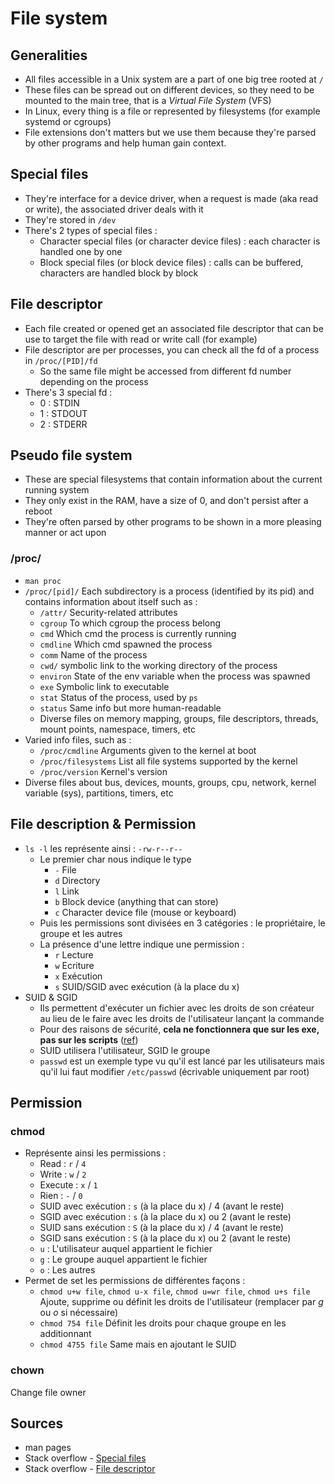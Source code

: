 # File system

## Generalities

* All files accessible in a Unix system are a part of one big tree rooted at `/`
* These files can be spread out on different devices, so they need to be mounted to the main tree, that is a _Virtual File System_ \(VFS\)
* In Linux, every thing is a file or represented by filesystems \(for example systemd or cgroups\)
* File extensions don't matters but we use them because they're parsed by other programs and help human gain context.

## Special files

* They're interface for a device driver, when a request is made \(aka read or write\), the associated driver deals with it
* They're stored in `/dev`
* There's 2 types of special files :
  * Character special files \(or character device files\) : each character is handled one by one
  * Block special files \(or block device files\) : calls can be buffered, characters are handled block by block

## File descriptor

* Each file created or opened get an associated file descriptor that can be use to target the file with read or write call \(for example\)
* File descriptor are per processes, you can check all the fd of a process in `/proc/[PID]/fd`
  * So the same file might be accessed from different fd number depending on the process
* There's 3 special fd :
  * 0 : STDIN
  * 1 : STDOUT
  * 2 : STDERR

## Pseudo file system

* These are special filesystems that contain information about the current running system
* They only exist in the RAM, have a size of 0, and don't persist after a reboot
* They're often parsed by other programs to be shown in a more pleasing manner or act upon

### /proc/

* `man proc`
* `/proc/[pid]/` Each subdirectory is a process \(identified by its pid\) and contains information about itself such as :
  * `/attr/` Security-related attributes
  * `cgroup` To which cgroup the process belong
  * `cmd` Which cmd the process is currently running
  * `cmdline` Which cmd spawned the process
  * `comm` Name of the process
  * `cwd/` symbolic link to the working directory of the process
  * `environ` State of the env variable when the process was spawned
  * `exe` Symbolic link to executable
  * `stat` Status of the process, used by `ps`
  * `status` Same info but more human-readable
  * Diverse files on memory mapping, groups, file descriptors, threads, mount points, namespace, timers, etc
* Varied info files, such as :
  * `/proc/cmdline` Arguments given to the kernel at boot
  * `/proc/filesystems` List all file systems supported by the kernel
  * `/proc/version` Kernel's version
* Diverse files about bus, devices, mounts, groups, cpu, network, kernel variable \(sys\), partitions, timers, etc

## File description & Permission

* `ls -l` les représente ainsi : `-rw-r--r--`
  * Le premier char nous indique le type
    * `-` File
    * `d` Directory
    * `l` Link
    * `b` Block device \(anything that can store\)
    * `c` Character device file \(mouse or keyboard\)
  * Puis les permissions sont divisées en 3 catégories : le propriétaire, le groupe et les autres
  * La présence d'une lettre indique une permission :
    * `r` Lecture
    * `w` Ecriture
    * `x` Exécution
    * `s` SUID/SGID avec exécution \(à la place du x\)
* SUID & SGID
  * Ils permettent d'exécuter un fichier avec les droits de son créateur au lieu de le faire avec les droits de l'utilisateur lançant la commande
  * Pour des raisons de sécurité, **cela ne fonctionnera que sur les exe, pas sur les scripts** \([ref](https://unix.stackexchange.com/questions/364/allow-setuid-on-shell-scripts)\)
  * SUID utilisera l'utilisateur, SGID le groupe
  * `passwd` est un exemple type vu qu'il est lancé par les utilisateurs mais qu'il lui faut modifier `/etc/passwd` \(écrivable uniquement par root\)

## Permission

### chmod

* Représente ainsi les permissions :
  * Read : `r` / `4`
  * Write : `w` / `2`
  * Execute : `x` / `1`
  * Rien :  `-` / `0`
  * SUID avec exécution : `s` \(à la place du x\) / 4 \(avant le reste\)
  * SGID avec exécution : `s` \(à la place du x\) ou 2 \(avant le reste\)
  * SUID sans exécution : `S` \(à la place du x\) / 4 \(avant le reste\)
  * SGID sans exécution : `S` \(à la place du x\) ou 2 \(avant le reste\)
  * `u` : L'utilisateur auquel appartient le fichier
  * `g` : Le groupe auquel appartient le fichier
  * `o` : Les autres
* Permet de set les permissions de différentes façons :
  * `chmod u+w file`, `chmod u-x file`, `chmod u=wr file`, `chmod u+s file` Ajoute, supprime ou définit les droits de l'utilisateur \(remplacer par _g_ ou _o_ si nécessaire\)
  * `chmod 754 file` Définit les droits pour chaque groupe en les additionnant
  * `chmod 4755 file` Same mais en ajoutant le SUID

### chown

Change file owner

## Sources

* man pages
* Stack overflow - [Special files](https://unix.stackexchange.com/questions/60034/what-are-character-special-and-block-special-files-in-a-unix-system)
* Stack overflow - [File descriptor](https://stackoverflow.com/questions/5256599/what-are-file-descriptors-explained-in-simple-terms)

